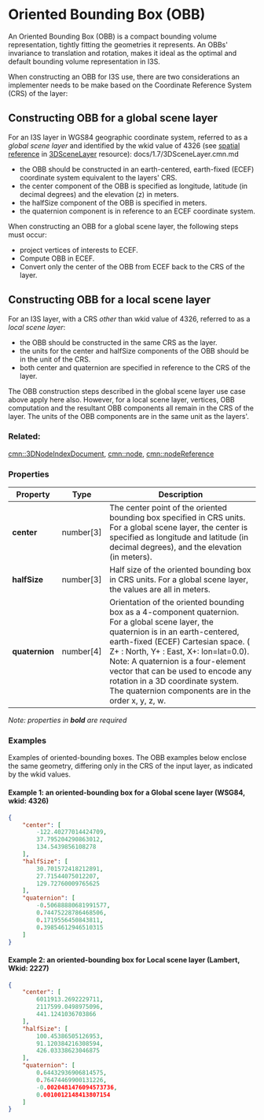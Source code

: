# Oriented Bounding Box (OBB)

An Oriented Bounding Box (OBB) is a compact bounding volume representation, tightly fitting the geometries it represents. An OBBs' invariance to translation and rotation, makes it ideal as the optimal and default bounding volume representation in I3S.

When constructing an OBB for I3S use, there are two considerations an implementer needs to be make based on the Coordinate Reference System (CRS) of the layer:

## Constructing OBB for a global scene layer

For an I3S layer in WGS84 geographic coordinate system, referred to as a *global scene layer* and identified by the wkid value of 4326 (see [spatial reference](/docs/1.7/spatialReference.cmn.md) in [3DSceneLayer](/docs/1.7/3DSceneLayer.cmn.md) resource): 
docs/1.7/3DSceneLayer.cmn.md
- the OBB should be constructed in an earth-centered, earth-fixed (ECEF) coordinate system equivalent to the layers' CRS.
- the center component of the OBB is specified as longitude, latitude (in decimal degrees) and the elevation (z) in meters.
- the halfSize component of the OBB is specified in meters.
- the quaternion component is in reference to an ECEF coordinate system.

When constructing an OBB for a global scene layer, the following steps must occur:
- project vertices of interests to ECEF.
- Compute OBB in ECEF.
- Convert only the center of the OBB from ECEF back to the CRS of the layer.

## Constructing OBB for a local scene layer

For an I3S layer, with a CRS *other* than wkid value of 4326, referred to as a *local scene layer*:
- the OBB should be constructed in the same CRS as the layer.
- the units for the center and halfSize components of the OBB should be in the unit of the CRS.
- both center and quaternion are specified in reference to the CRS of the layer.

The OBB construction steps described in the global scene layer use case above apply here also. However, for a local scene layer, vertices, OBB computation and the resultant OBB components all remain in the CRS of the layer. The units of the OBB components are in the same unit as the layers'.

### Related:

[cmn::3DNodeIndexDocument](3DNodeIndexDocument.cmn.md), [cmn::node](node.cmn.md), [cmn::nodeReference](nodeReference.cmn.md)
### Properties

| Property | Type | Description |
| --- | --- | --- |
| **center** | number[3] | The center point of the oriented bounding box specified in CRS units. For a global scene layer, the center is specified as longitude and latitude (in decimal degrees), and the elevation (in meters). |
| **halfSize** | number[3] | Half size of the oriented bounding box in CRS units. For a global scene layer, the values are all in meters.|
| **quaternion** | number[4] | Orientation of the oriented bounding box as a 4-component quaternion. For a global scene layer, the quaternion is in an earth-centered, earth-fixed (ECEF) Cartesian space. ( Z+ : North, Y+ : East, X+: lon=lat=0.0). Note: A quaternion is a four-element vector that can be used to encode any rotation in a 3D coordinate system. The quaternion components are in the order x, y, z, w.  |

*Note: properties in **bold** are required*

### Examples

Examples of oriented-bounding boxes. The OBB examples below enclose the same geometry, differing only in the CRS of the input layer, as indicated by the wkid values.

#### Example 1: an oriented-bounding box for a Global scene layer (WSG84, wkid: 4326)

```json
{
	"center": [
		-122.40277014424709,
		37.795204290863012,
		134.5439856108278
	],
	"halfSize": [
		30.701572418212891,
		27.71544075012207,
		129.72760009765625
	],
	"quaternion": [
		-0.50688880681991577,
		0.74475228786468506,
		0.1719556450843811,
		0.39854612946510315
	]
}
```

#### Example 2: an oriented-bounding box for Local scene layer (Lambert, Wkid: 2227)
```json
{
	"center": [
		6011913.2692229711,
		2117599.0498975096,
		441.1241036703866
	],
	"halfSize": [
		100.45386505126953,
		91.120384216308594,
		426.03338623046875
	],
	"quaternion": [
		0.64432936906814575,
		0.76474469900131226,
		-0.0020481476094573736,
		0.0010012148413807154
	]
}
 ```
